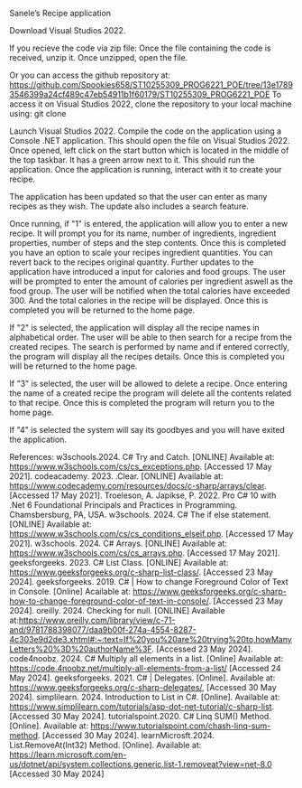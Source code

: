 Sanele’s Recipe application

Download Visual Studios 2022.

If you recieve the code via zip file: Once the file containing the code is received, unzip it.
Once unzipped, open the file.

Or you can access the github repository at: https://github.com/Spookies658/ST10255309_PROG6221_POE/tree/13e17893546399a24cf489c47eb54911b1f60179/ST10255309_PROG6221_POE 
To access it on Visual Studios 2022, clone the repository to your local machine using: git clone

Launch Visual Studios 2022.
Compile the code on the application using a Console .NET application.
This should open the file on Visual Studios 2022.
Once opened, left click on the start button which is located in the middle of the top taskbar. It has a green arrow next to it.
This should run the application.
Once the application is running, interact with it to create your recipe.

The application has been updated so that the user can enter as many recipes as they wish. The update also includes a search feature.

Once running, if "1" is entered, the application will allow you to enter a new recipe. It will prompt you for its name, number of ingredients, ingredient properties, number of steps and the step contents.
Once this is completed you have an option to scale your recipes ingredient quantities. You can revert back to the recipes original quantity.
Further updates to the application have introduced a input for calories and food groups. The user will be prompted to enter the amount of calories per ingredient aswell as the food group. The user will be notified when the total calories have exceeded 300. And the total calories in the recipe will be displayed.
Once this is completed you will be returned to the home page.

If "2" is selected, the application will display all the recipe names in alphabetical order. The user will be able to then search for a recipe from the created recipes. The search is performed by name and if entered correctly, the program will display all the recipes details. Once this is completed you will be returned to the home page.

If "3" is selected, the user will be allowed to delete a recipe. Once entering the name of a created recipe the program will delete all the contents related to that recipe.
Once this is completed the program will return you to the home page.

If "4" is selected the system will say its goodbyes and you will have exited the application.



References:
w3schools.2024. C# Try and Catch. [ONLINE] Available at: https://www.w3schools.com/cs/cs_exceptions.php. [Accessed 17 May 2021].
codeacademy. 2023. .Clear. [ONLINE] Available at: https://www.codecademy.com/resources/docs/c-sharp/arrays/clear. [Accessed 17 May 2021].
Troeleson, A. Japikse, P. 2022. Pro C# 10 with .Net 6 Foundational Principals and Practices in Programming. Chamsbersburg, PA, USA.
w3schools. 2024. C# The if else statement. [ONLINE] Available at: https://www.w3schools.com/cs/cs_conditions_elseif.php. [Accessed 17 May 2021].
w3schools. 2024. C# Arrays. [ONLINE] Available at: https://www.w3schools.com/cs/cs_arrays.php. [Accessed 17 May 2021].
geeksforgeeks. 2023. C# List Class. [ONLINE] Available at: https://www.geeksforgeeks.org/c-sharp-list-class/. [Accessed 23 May 2024].
geeksforgeeks. 2019. C# | How to change Foreground Color of Text in Console. [Online] Acailable at: https://www.geeksforgeeks.org/c-sharp-how-to-change-foreground-color-of-text-in-console/. [Accessed 23 May 2024].
oreilly. 2024. Checking for null. [ONLINE] Available at:https://www.oreilly.com/library/view/c-71-and/9781788398077/daa9b00f-274a-4554-8287-4c303e9d2de3.xhtml#:~:text=If%20you%20are%20trying%20to,howManyLetters%20%3D%20authorName%3F. [Accessed 23 May 2024].
code4noobz. 2024. C# Multiply all elements in a list. [Online] Available at: https://code.4noobz.net/multiply-all-elements-from-a-list/ [Accessed 24 May 2024].
geeksforgeeks. 2021. C# | Delegates. [Online]. Available at: https://www.geeksforgeeks.org/c-sharp-delegates/, [Accessed 30 May 2024].
simplilearn. 2024. Introduction to List in C#. [Online]. Available at: https://www.simplilearn.com/tutorials/asp-dot-net-tutorial/c-sharp-list. [Accessed 30 May 2024].
tutorialspoint.2020. C# Linq SUM() Method. [Online]. Available at: https://www.tutorialspoint.com/chash-linq-sum-method. [Accessed 30 May 2024].
learnMicrosft.2024. List<T>.RemoveAt(Int32) Method. [Online]. Available at: https://learn.microsoft.com/en-us/dotnet/api/system.collections.generic.list-1.removeat?view=net-8.0 [Accessed 30 May 2024]
